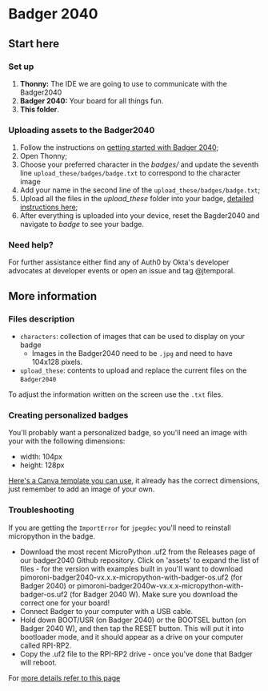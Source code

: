 # Badger 2040

## Start here

### Set up

1. **Thonny:** The IDE we are going to use to communicate with the Badger2040
1. **Badger 2040:** Your board for all things fun.
1. **This folder**.

### Uploading assets to the Badger2040

1. Follow the instructions on [getting started with Badger 2040](https://learn.pimoroni.com/article/getting-started-with-badger-2040#introduction);
1. Open Thonny;
1. Choose your preferred character in the _badges/_ and update the seventh line `upload_these/badges/badge.txt` to correspond to the character image
1. Add your name in the second line of the `upload_these/badges/badge.txt`;
1. Upload all the files in the _upload\_these_ folder into your badge, [detailed instructions here](https://www.thoughtasylum.com/2022/04/29/the-badger-2040-set-up/);
1. After everything is uploaded into your device, reset the Bagder2040 and navigate to _badge_ to see your badge.

### Need help?

For further assistance either find any of Auth0 by Okta's developer advocates at developer events or open an issue and tag @jtemporal.

## More information

### Files description

- `characters`: collection of images that can be used to display on your badge
    - Images in the Badger2040 need to be `.jpg` and need to have 104x128 pixels.
- `upload_these`: contents to upload and replace the current files on the `Badger2040`

To adjust the information written on the screen use the `.txt` files.

### Creating personalized badges

You'll probably want a personalized badge, so you'll need an image with your with the following dimensions:

* width: 104px
* height: 128px

[Here's a Canva template you can use](https://www.canva.com/design/DAFrALs4Y9M/jaOvDF6RzTROxnDUyuEWnA/view?utm_content=DAFrALs4Y9M&utm_campaign=designshare&utm_medium=link&utm_source=publishsharelink&mode=preview), it already has the correct dimensions, just remember to add an image of your own.

### Troubleshooting

If you are getting the `ImportError` for `jpegdec` you'll need to reinstall micropython in the badge.

- Download the most recent MicroPython .uf2 from the Releases page of our badger2040 Github repository. Click on 'assets' to expand the list of files - for the version with examples built in you'll want to download pimoroni-badger2040-vx.x.x-micropython-with-badger-os.uf2 (for Badger 2040) or pimoroni-badger2040w-vx.x.x-micropython-with-badger-os.uf2 (for Badger 2040 W). Make sure you download the correct one for your board!
- Connect Badger to your computer with a USB cable.
- Hold down BOOT/USR (on Badger 2040) or the BOOTSEL button (on Badger 2040 W), and then tap the RESET button. This will put it into bootloader mode, and it should appear as a drive on your computer called RPI-RP2.
- Copy the .uf2 file to the RPI-RP2 drive - once you've done that Badger will reboot.

For [more details refer to this page](https://learn.pimoroni.com/article/getting-started-with-badger-2040#troubleshooting)